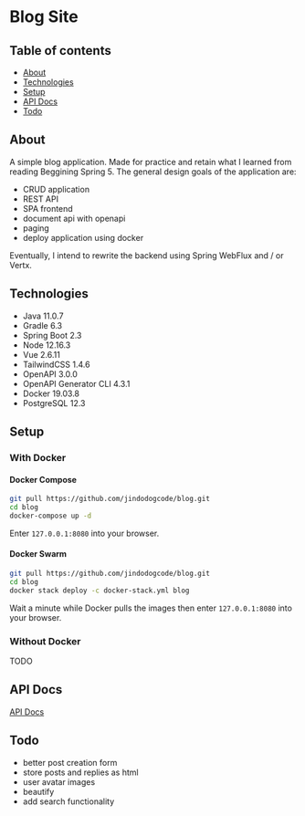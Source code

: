 # Blog Site

## Table of contents

- [About](#about)
- [Technologies](#technologies)
- [Setup](#setup)
- [API Docs](#api-docs)
- [Todo](#todo)

## About

A simple blog application. Made for practice and retain what I learned from
reading Beggining Spring 5. The general design goals of the application are:

- CRUD application
- REST API
- SPA frontend
- document api with openapi
- paging
- deploy application using docker

Eventually, I intend to rewrite the backend using Spring WebFlux and / or Vertx.

## Technologies

- Java 11.0.7
- Gradle 6.3
- Spring Boot 2.3
- Node 12.16.3
- Vue 2.6.11
- TailwindCSS 1.4.6
- OpenAPI 3.0.0
- OpenAPI Generator CLI 4.3.1
- Docker 19.03.8
- PostgreSQL 12.3

## Setup

### With Docker

#### Docker Compose

```bash
git pull https://github.com/jindodogcode/blog.git
cd blog
docker-compose up -d
```

Enter `127.0.0.1:8080` into your browser.

#### Docker Swarm

```bash
git pull https://github.com/jindodogcode/blog.git
cd blog
docker stack deploy -c docker-stack.yml blog
```

Wait a minute while Docker pulls the images then enter `127.0.0.1:8080` into
your browser.

### Without Docker

TODO

## API Docs

[API Docs](./docs/api/README.md)

## Todo

- better post creation form
- store posts and replies as html
- user avatar images
- beautify
- add search functionality
